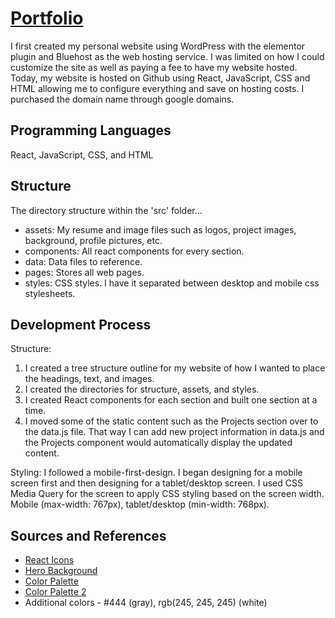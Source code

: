 # [Portfolio](https://www.stanleyho.org)

I first created my personal website using WordPress with the elementor plugin and Bluehost as the web hosting service. I was limited on how I could customize the site as well as paying a fee to have my website hosted. Today, my website is hosted on Github using React, JavaScript, CSS and HTML allowing me to configure everything and save on hosting costs. I purchased the domain name through google domains.

## Programming Languages

React, JavaScript, CSS, and HTML

## Structure

The directory structure within the 'src' folder...

- assets: My resume and image files such as logos, project images, background, profile pictures, etc.
- components: All react components for every section.
- data: Data files to reference.
- pages: Stores all web pages.
- styles: CSS styles. I have it separated between desktop and mobile css stylesheets.

## Development Process

Structure:

1. I created a tree structure outline for my website of how I wanted to place the headings, text, and images.
2. I created the directories for structure, assets, and styles.
3. I created React components for each section and built one section at a time.
4. I moved some of the static content such as the Projects section over to the data.js file. That way I can add new project information in data.js and the Projects component would automatically display the updated content.

Styling: I followed a mobile-first-design. I began designing for a mobile screen first and then designing for a tablet/desktop screen. I used CSS Media Query for the screen to apply CSS styling based on the screen width. Mobile (max-width: 767px), tablet/desktop (min-width: 768px).

## Sources and References

- [React Icons](https://react-icons.github.io/react-icons/)
- [Hero Background](https://wallpapercrafter.com/217548-standing-on-the-coastline-of-rocky-beach-cove-at-s.html)
- [Color Palette](https://colorhunt.co/palette/3936464f45576d5d6ef4eee0)
- [Color Palette 2](https://colorhunt.co/palette/b9eddd87cbb9569daa577d86)
- Additional colors - #444 (gray), rgb(245, 245, 245) (white)
